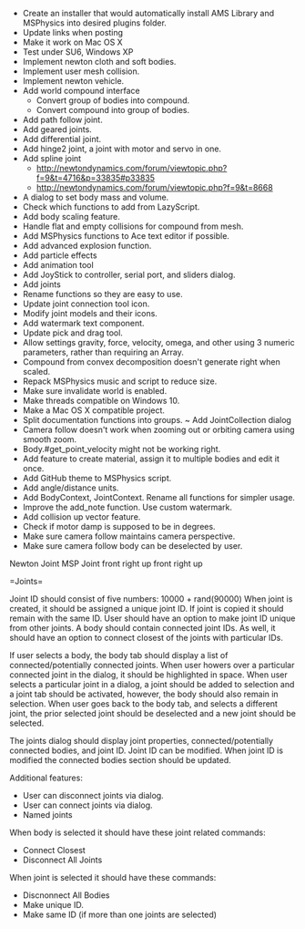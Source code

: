 - Create an installer that would automatically install AMS Library and MSPhysics
  into desired plugins folder.
- Update links when posting
- Make it work on Mac OS X
- Test under SU6, Windows XP
- Implement newton cloth and soft bodies.
- Implement user mesh collision.
- Implement newton vehicle.
- Add world compound interface
    * Convert group of bodies into compound.
    * Convert compound into group of bodies.
- Add path follow joint.
- Add geared joints.
- Add differential joint.
- Add hinge2 joint, a joint with motor and servo in one.
- Add spline joint
    * http://newtondynamics.com/forum/viewtopic.php?f=9&t=4716&p=33835#p33835
    * http://newtondynamics.com/forum/viewtopic.php?f=9&t=8668
- A dialog to set body mass and volume.
- Check which functions to add from LazyScript.
- Add body scaling feature.
- Handle flat and empty collisions for compound from mesh.
- Add MSPhysics functions to Ace text editor if possible.
- Add advanced explosion function.
- Add particle effects
- Add animation tool
- Add JoyStick to controller, serial port, and sliders dialog.
- Add joints
- Rename functions so they are easy to use.
- Update joint connection tool icon.
- Modify joint models and their icons.
- Add watermark text component.
- Update pick and drag tool.
- Allow settings gravity, force, velocity, omega, and other using 3 numeric
  parameters, rather than requiring an Array.
- Compound from convex decomposition doesn't generate right when scaled.
- Repack MSPhysics music and script to reduce size.
- Make sure invalidate world is enabled.
- Make threads compatible on Windows 10.
- Make a Mac OS X compatible project.
- Split documentation functions into groups.
~ Add JointCollection dialog
- Camera follow doesn't work when zooming out or orbiting camera using smooth zoom.
- Body.#get_point_velocity might not be working right.
- Add feature to create material, assign it to multiple bodies and edit it once.
- Add GitHub theme to MSPhysics script.
- Add angle/distance units.
- Add BodyContext, JointContext. Rename all functions for simpler usage.
- Improve the add_note function. Use custom watermark.
- Add collision up vector feature.
- Check if motor damp is supposed to be in degrees.
- Make sure camera follow maintains camera perspective.
- Make sure camera follow body can be deselected by user.

Newton Joint    MSP Joint
front           right
up              front
right           up

=Joints=

Joint ID should consist of five numbers: 10000 + rand(90000)
When joint is created, it should be assigned a unique joint ID.
If joint is copied it should remain with the same ID.
User should have an option to make joint ID unique from other joints.
A body should contain connected joint IDs.
As well, it should have an option to connect closest of the joints with particular IDs.

If user selects a body, the body tab should display a list of connected/potentially connected joints.
When user howers over a particular connected joint in the dialog, it should be highlighted in space.
When user selects a particular joint in a dialog, a joint should be added to selection and a joint tab
should be activated, however, the body should also remain in selection. When user goes back to the body
tab, and selects a different joint, the prior selected joint should be deselected and a new joint should
be selected.

The joints dialog should display joint properties, connected/potentially connected bodies, and joint ID.
Joint ID can be modified.
When joint ID is modified the connected bodies section should be updated.

Additional features:
- User can disconnect joints via dialog.
- User can connect joints via dialog.
- Named joints

When body is selected it should have these joint related commands:
- Connect Closest
- Disconnect All Joints

When joint is selected it should have these commands:
- Discnonnect All Bodies
- Make unique ID.
- Make same ID (if more than one joints are selected)
